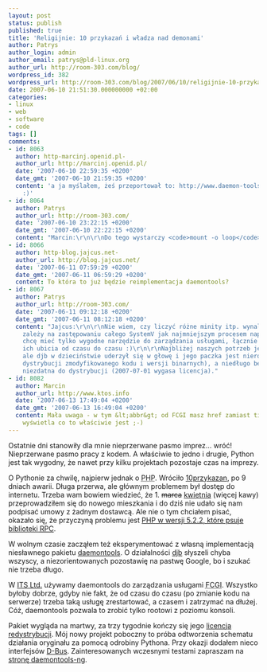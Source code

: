 ```yaml
---
layout: post
status: publish
published: true
title: 'Religijnie: 10 przykazań i władza nad demonami'
author: Patrys
author_login: admin
author_email: patrys@pld-linux.org
author_url: http://room-303.com/blog/
wordpress_id: 382
wordpress_url: http://room-303.com/blog/2007/06/10/religijnie-10-przykazan-i-wladza-nad-demonami/
date: 2007-06-10 21:51:30.000000000 +02:00
categories:
- linux
- web
- software
- code
tags: []
comments:
- id: 8063
  author: http-marcinj.openid.pl-
  author_url: http://marcinj.openid.pl/
  date: '2007-06-10 22:59:35 +0200'
  date_gmt: '2007-06-10 21:59:35 +0200'
  content: 'a ja myślałem, żeś przeportował to: http://www.daemon-tools.cc/  na pajtona
    :)'
- id: 8064
  author: Patrys
  author_url: http://room-303.com/
  date: '2007-06-10 23:22:15 +0200'
  date_gmt: '2007-06-10 22:22:15 +0200'
  content: "Marcin:\r\n\r\nDo tego wystarczy <code>mount -o loop</code> ;)"
- id: 8066
  author: http-blog.jajcus.net-
  author_url: http://blog.jajcus.net/
  date: '2007-06-11 07:59:29 +0200'
  date_gmt: '2007-06-11 06:59:29 +0200'
  content: To która to już będzie reimplementacja daemontools?
- id: 8067
  author: Patrys
  author_url: http://room-303.com/
  date: '2007-06-11 09:12:18 +0200'
  date_gmt: '2007-06-11 08:12:18 +0200'
  content: "Jajcus:\r\n\r\nNie wiem, czy liczyć różne minity itp. wynalazki. Mi nie
    zależy na zastępowaniu całego SystemV jak najmniejszym procesem napisanym w C,
    chcę mieć tylko wygodne narzędzie do zarządzania usługami, łącznie z możliwością
    ich ubicia od czasu do czasu :)\r\n\r\nNajbliżej naszych potrzeb jest daemontools,
    ale djb w dzieciństwie uderzył się w głowę i jego paczka jest nierozwijalna (zakaz
    dystrybucji zmodyfikowanego kodu i wersji binarnych), a niedługo będzie całkiem
    niezdatna do dystrybucji (2007-07-01 wygasa licencja)."
- id: 8082
  author: Marcin
  author_url: http://www.ktos.info
  date: '2007-06-13 17:49:04 +0200'
  date_gmt: '2007-06-13 16:49:04 +0200'
  content: Mała uwaga - w tym &lt;abbr&gt; od FCGI masz href zamiast title i się nie
    wyświetla co to właściwie jest ;-)
---
```

<p>Ostatnie dni stanowiły dla mnie nieprzerwane pasmo imprez&hellip; wróć! Nieprzerwane pasmo pracy z kodem. A właściwie to jedno i drugie, Python jest tak wygodny, że nawet przy kilku projektach pozostaje czas na imprezy.</p>

<p>O Pythonie za chwilę, najpierw jednak o <abbr title="PHP Hypertext Preprocessor">PHP</abbr>. Wróciło <a href="http://10przykazan.com/">10przykazan</a>, po 9 dniach awarii. Długa przerwa, ale głównym problemem był dostęp do internetu. Trzeba wam bowiem wiedzieć, że 1. <del>marca</del> <ins>kwietnia</ins> (więcej kawy) przeprowadziłem się do nowego mieszkania i do dziś nie udało się nam podpisać umowy z żadnym dostawcą. Ale nie o tym chciałem pisać, okazało się, że przyczyną problemu jest <a href="http://bugs.php.net/bug.php?id=41293"><abbr>PHP</abbr> w wersji 5.2.2, które psuje biblioteki <abbr title="Remote Procedure Call">RPC</abbr></a>.</p>

<p>W wolnym czasie zacząłem też eksperymentować z własną implementacją niesławnego pakietu <a href="http://cr.yp.to/daemontools.html">daemontools</a>. O działalności <a href="http://cr.yp.to/djb.html">djb</a> słyszeli chyba wszyscy, a niezorientowanych pozostawię na pastwę Google, bo i szukać nie trzeba długo.</p>

<p>W <a href="http://itsltd.eu/">ITS Ltd.</a> używamy daemontools do zarządzania usługami <abbr title="Fast Common Gateway Interface">FCGI</abbr>. Wszystko byłoby dobrze, gdyby nie fakt, że od czasu do czasu (po zmianie kodu na serwerze) trzeba taką usługę zrestartować, a czasem i zatrzymać na dłużej. Cóż, daemontools pozwala to zrobić tylko rootowi z poziomu konsoli.</p>

<p>Pakiet wygląda na martwy, za trzy tygodnie kończy się jego <a href="http://cr.yp.to/distributors.html">licencja redystrybucji</a>. Mój nowy projekt poboczny to próba odtworzenia schematu działania oryginału za pomocą odrobiny Pythona. Przy okazji dodałem nieco interfejsów <a href="http://www.freedesktop.org/Software/dbus">D-Bus</a>. Zainteresowanych wczesnymi testami zapraszam na <a href="http://code.google.com/p/daemontools-ng/">stronę daemontools-ng</a>.</p>
